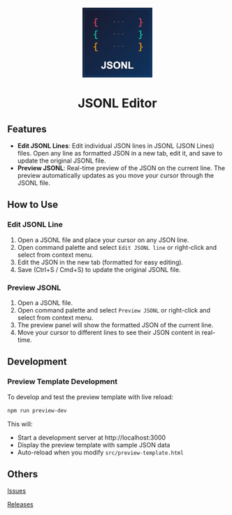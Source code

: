 <div align="center">
  <div style="width: 160px">

  ![icon](./assets/icon.png)
  </div>

  # JSONL Editor
</div>


## Features
- **Edit JSONL Lines**: Edit individual JSON lines in JSONL (JSON Lines) files. Open any line as formatted JSON in a new tab, edit it, and save to update the original JSONL file.
- **Preview JSONL**: Real-time preview of the JSON on the current line. The preview automatically updates as you move your cursor through the JSONL file.

## How to Use

### Edit JSONL Line
1. Open a JSONL file and place your cursor on any JSON line.
2. Open command palette and select `Edit JSONL line` or right-click and select from context menu.
3. Edit the JSON in the new tab (formatted for easy editing).
4. Save (Ctrl+S / Cmd+S) to update the original JSONL file.

### Preview JSONL
1. Open a JSONL file.
2. Open command palette and select `Preview JSONL` or right-click and select from context menu.
3. The preview panel will show the formatted JSON of the current line.
4. Move your cursor to different lines to see their JSON content in real-time.

## Development

### Preview Template Development
To develop and test the preview template with live reload:

```bash
npm run preview-dev
```

This will:
- Start a development server at http://localhost:3000
- Display the preview template with sample JSON data
- Auto-reload when you modify `src/preview-template.html`

## Others
[Issues](https://github.com/toiroakr/jsonl-editor/issues)

[Releases](https://github.com/toiroakr/jsonl-editor/releases)
